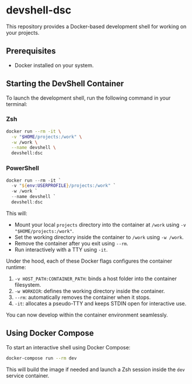# devshell-dsc

This repository provides a Docker-based development shell for working on your projects.

## Prerequisites

- Docker installed on your system.

## Starting the DevShell Container

To launch the development shell, run the following command in your terminal:

### Zsh

```sh
docker run --rm -it \
  -v "$HOME/projects:/work" \
  -w /work \
  --name devshell \
  devshell:dsc
```

### PowerShell

```powershell
docker run --rm -it `
  -v "${env:USERPROFILE}/projects:/work" `
  -w /work `
  --name devshell `
  devshell:dsc
```

This will:

- Mount your local `projects` directory into the container at `/work` using `-v "$HOME/projects:/work"`.
- Set the working directory inside the container to `/work` using `-w /work`.
- Remove the container after you exit using `--rm`.
- Run interactively with a TTY using `-it`.

Under the hood, each of these Docker flags configures the container runtime:

1. `-v HOST_PATH:CONTAINER_PATH`: binds a host folder into the container filesystem.
2. `-w WORKDIR`: defines the working directory inside the container.
3. `--rm`: automatically removes the container when it stops.
4. `-it`: allocates a pseudo-TTY and keeps STDIN open for interactive use.

You can now develop within the container environment seamlessly.

## Using Docker Compose

To start an interactive shell using Docker Compose:

```sh
docker-compose run --rm dev
```

This will build the image if needed and launch a Zsh session inside the `dev` service container.
